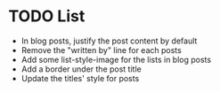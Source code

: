 TODO List
=========

 * In blog posts, justify the post content by default
 * Remove the "written by" line for each posts
 * Add some list-style-image for the lists in blog posts
 * Add a border under the post title
 * Update the titles' style for posts